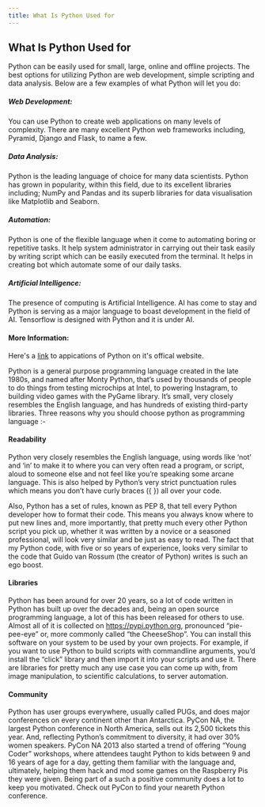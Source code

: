 ```yaml
---
title: What Is Python Used for
---
```

## What Is Python Used for

<!-- The article goes here, in GitHub-flavored Markdown. Feel free to add YouTube videos, images, and CodePen/JSBin embeds  -->
Python can be easily used for small, large, online and offline projects. The best options for utilizing Python are web development, simple scripting and data analysis. Below are a few examples of what Python will let you do:

##### Web Development:
You can use Python to create web applications on many levels of complexity. There are many excellent Python web frameworks including, Pyramid, Django and Flask, to name a few.

##### Data Analysis:
Python is the leading language of choice for many data scientists. Python has grown in popularity, within this field, due to its excellent libraries including; NumPy and Pandas and its superb libraries for data visualisation like Matplotlib and Seaborn.

##### Automation:
Python is one of the flexible language when it come to automating boring or repetitive tasks. It help system administrator in carrying out their task easily by writing script which can be easily executed from the terminal. It helps in creating bot which automate some of our daily tasks.

##### Artificial Intelligence:
The presence of computing is Artificial Intelligence. AI has come to stay and Python is serving as a major language to boast development in the field of AI. Tensorflow is designed with Python and it is under AI.

#### More Information:
Here's a <a href='https://www.python.org/about/apps/' target='_blank' rel='nofollow'>link</a> to appications of Python on it's offical website.
<!-- Please add any articles you think might be helpful to read before writing the article -->

Python is a general purpose programming language created in the late 1980s, and named after Monty Python, that’s used by thousands of people to do things from testing microchips at Intel, to powering Instagram, to building video games with the PyGame library. It’s small, very closely resembles the English language, and has hundreds of existing third-party libraries.
Three reasons why you should choose python as programming language :-

#### Readability

Python very closely resembles the English language, using words like ‘not’ and ‘in’ to make it to where you can very often read a program, or script, aloud to someone else and not feel like you’re speaking some arcane language. This is also helped by Python’s very strict punctuation rules which means you don’t have curly braces ({ }) all over your code.

Also, Python has a set of rules, known as PEP 8, that tell every Python developer how to format their code. This means you always know where to put new lines and, more importantly, that pretty much every other Python script you pick up, whether it was written by a novice or a seasoned professional, will look very similar and be just as easy to read. The fact that my Python code, with five or so years of experience, looks very similar to the code that Guido van Rossum (the creator of Python) writes is such an ego boost.

#### Libraries

Python has been around for over 20 years, so a lot of code written in Python has built up over the decades and, being an open source programming language, a lot of this has been released for others to use. Almost all of it is collected on https://pypi.python.org, pronounced “pie-pee-eye” or, more commonly called “the CheeseShop”. You can install this software on your system to be used by your own projects. For example, if you want to use Python to build scripts with commandline arguments, you’d install the “click” library and then import it into your scripts and use it. There are libraries for pretty much any use case you can come up with, from image manipulation, to scientific calculations, to server automation.

#### Community

Python has user groups everywhere, usually called PUGs, and does major conferences on every continent other than Antarctica. PyCon NA, the largest Python conference in North America, sells out its 2,500 tickets this year. And, reflecting Python’s commitment to diversity, it had over 30% women speakers. PyCon NA 2013 also started a trend of offering “Young Coder” workshops, where attendees taught Python to kids between 9 and 16 years of age for a day, getting them familiar with the language and, ultimately, helping them hack and mod some games on the Raspberry Pis they were given. Being part of a such a positive community does a lot to keep you motivated. Check out PyCon to find your neareth Python conference.

